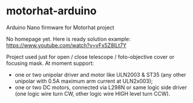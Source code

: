 # motorhat-arduino
Arduino Nano firmware for Motorhat project

No homepage yet. Here is ready solution example: https://www.youtube.com/watch?v=vFx5Z8ILt7Y

Project used just for open / close telescope / foto-objective cover or focusing mask.
At moment support:
- one or two unipolar driver and motor like ULN2003 & ST35 (any other unipolar with 0.5A maximum arm current at ULN2x003);
- one or two DC motors, connected via L298N or same logic side driver (one logic wire turn CW, other logic wire HIGH level turn CCW).
